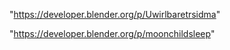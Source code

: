 "https://developer.blender.org/p/Uwirlbaretrsidma"

"https://developer.blender.org/p/moonchildsleep"

 
